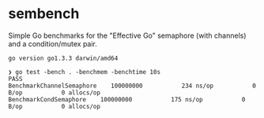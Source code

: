 sembench
========

Simple Go benchmarks for the "Effective Go" semaphore (with channels)
and a condition/mutex pair.

`go version go1.3.3 darwin/amd64`

    ❯ go test -bench . -benchmem -benchtime 10s
    PASS
    BenchmarkChannelSemaphore    100000000           234 ns/op           0 B/op           0 allocs/op
    BenchmarkCondSemaphore    100000000           175 ns/op           0 B/op           0 allocs/op

